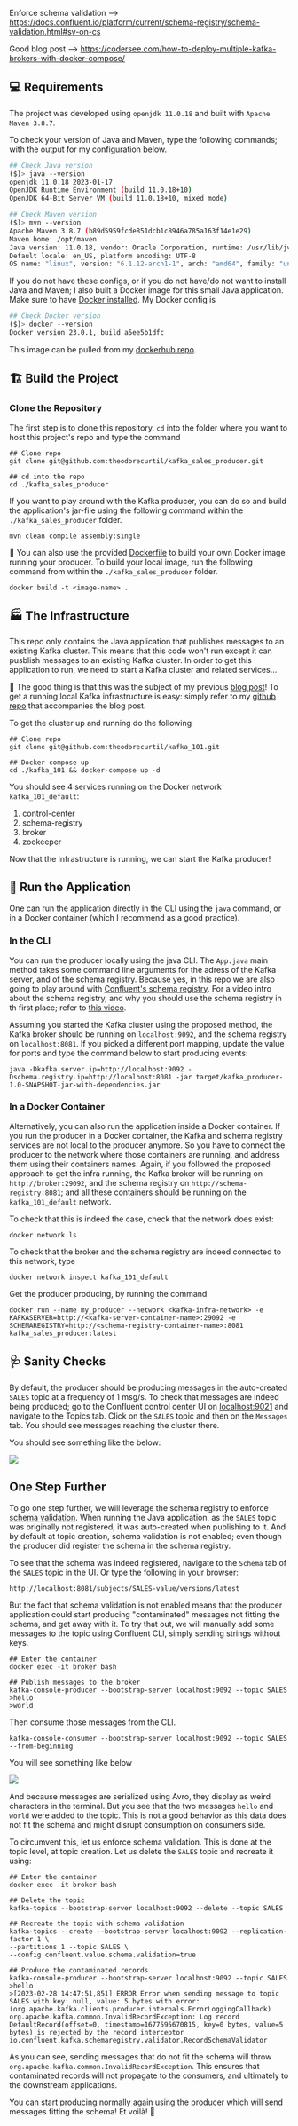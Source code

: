 Enforce schema validation --> https://docs.confluent.io/platform/current/schema-registry/schema-validation.html#sv-on-cs

Good blog post --> https://codersee.com/how-to-deploy-multiple-kafka-brokers-with-docker-compose/


## :computer: Requirements

The project was developed using `openjdk 11.0.18` and built with `Apache Maven 3.8.7`.

To check your version of Java and Maven, type the following commands; with the output for my configuration below.

```bash
## Check Java version
($)> java --version
openjdk 11.0.18 2023-01-17
OpenJDK Runtime Environment (build 11.0.18+10)
OpenJDK 64-Bit Server VM (build 11.0.18+10, mixed mode)

## Check Maven version
($)> mvn --version
Apache Maven 3.8.7 (b89d5959fcde851dcb1c8946a785a163f14e1e29)
Maven home: /opt/maven
Java version: 11.0.18, vendor: Oracle Corporation, runtime: /usr/lib/jvm/java-11-openjdk
Default locale: en_US, platform encoding: UTF-8
OS name: "linux", version: "6.1.12-arch1-1", arch: "amd64", family: "unix"
```

If you do not have these configs, or if you do not have/do not want to install Java and Maven; I also built a Docker image for this small Java application. Make sure to have [Docker installed](https://docs.docker.com/get-docker/). My Docker config is

```bash
## Check Docker version
($)> docker --version
Docker version 23.0.1, build a5ee5b1dfc
```

This image can be pulled from my [dockerhub repo](https://hub.docker.com/u/theodorecurtil).


## :building_construction: Build the Project

### Clone the Repository

The first step is to clone this repository. `cd` into the folder where you want to host this project's repo and type the command

```console
## Clone repo
git clone git@github.com:theodorecurtil/kafka_sales_producer.git

## cd into the repo
cd ./kafka_sales_producer
```

If you want to play around with the Kafka producer, you can do so and build the application's jar-file using the following command within the `./kafka_sales_producer` folder.

```console
mvn clean compile assembly:single
```

:whale: You can also use the provided [Dockerfile](https://github.com/theodorecurtil/kafka_sales_producer/blob/main/Dockerfile) to build your own Docker image running your producer. To build your local image, run the following command from within the `./kafka_sales_producer` folder.

```console
docker build -t <image-name> .
```

## :factory: The Infrastructure

This repo only contains the Java application that publishes messages to an existing Kafka cluster. This means that this code won't run except it can pusblish messages to an existing Kafka cluster. In order to get this application to run, we need to start a Kafka cluster and related services...

:tada: The good thing is that this was the subject of my previous [blog post](https://acosom.com/)! To get a running local Kafka infrastructure is easy: simply refer to my [github repo](https://github.com/theodorecurtil/kafka_101) that accompanies the blog post.

To get the cluster up and running do the following

```console
## Clone repo
git clone git@github.com:theodorecurtil/kafka_101.git

## Docker compose up
cd ./kafka_101 && docker-compose up -d
```

You should see 4 services running on the Docker network `kafka_101_default`:

1. control-center
2. schema-registry
3. broker
4. zookeeper

Now that the infrastructure is running, we can start the Kafka producer!

## :running: Run the Application

One can run the application directly in the CLI using the `java` command, or in a Docker container (which I recommend as a good practice).

### In the CLI

You can run the producer locally using the java CLI. The `App.java` main method takes some command line arguments for the adress of the Kafka server, and of the schema registry. Because yes, in this repo we are also going to play around with [Confluent's schema registry](https://docs.confluent.io/platform/current/schema-registry/index.html#sr-overview). For a video intro about the schema registry, and why you should use the schema registry in th first place; refer to [this video](https://developer.confluent.io/learn-kafka/schema-registry/key-concepts/).

Assuming you started the Kafka cluster using the proposed method, the Kafka broker should be running on `localhost:9092`, and the schema registry on `localhost:8081`. If you picked a different port mapping, update the value for ports and type the command below to start producing events:

```console
java -Dkafka.server.ip=http://localhost:9092 -Dschema.registry.ip=http://localhost:8081 -jar target/kafka_producer-1.0-SNAPSHOT-jar-with-dependencies.jar
```

### In a Docker Container

Alternatively, you can also run the application inside a Docker container. If you run the producer in a Docker container, the Kafka and schema registry services are not local to the producer anymore. So you have to connect the producer to the network where those containers are running, and address them using their containers names. Again, if you followed the proposed approach to get the infra running, the Kafka broker will be running on `http://broker:29092`, and the schema registry on `http://schema-registry:8081`; and all these containers should be running on the `kafka_101_default` network.

To check that this is indeed the case, check that the network does exist:

```console
docker network ls
```

To check that the broker and the schema registry are indeed connected to this network, type

```console
docker network inspect kafka_101_default
```

Get the producer producing, by running the command

```console
docker run --name my_producer --network <kafka-infra-network> -e KAFKASERVER=http://<kafka-server-container-name>:29092 -e SCHEMAREGISTRY=http://<schema-registry-container-name>:8081  kafka_sales_producer:latest
```

## :stethoscope: Sanity Checks

By default, the producer should be producing messages in the auto-created `SALES` topic at a frequency of 1 msg/s. To check that messages are indeed being produced; go to the Confluent control center UI on [localhost:9021](http://localhost:9021/clusters) and navigate to the Topics tab. Click on the `SALES` topic and then on the `Messages` tab. You should see messages reaching the cluster there.

You should see something like the below:

![](./pictures/messages_stream.png)

## One Step Further

To go one step further, we will leverage the schema registry to enforce [schema validation](https://docs.confluent.io/platform/current/schema-registry/schema-validation.html#sv-on-cs). When running the Java application, as the `SALES` topic was originally not registered, it was auto-created when publishing to it. And by default at topic creation, schema validation is not enabled; even though the producer did register the schema in the schema registry.

To see that the schema was indeed registered, navigate to the `Schema` tab of the `SALES` topic in the UI. Or type the following in your browser:

```console
http://localhost:8081/subjects/SALES-value/versions/latest
```

But the fact that schema validation is not enabled means that the producer application could start producing "contaminated" messages not fitting the schema, and get away with it. To try that out, we will manually add some messages to the topic using Confluent CLI, simply sending strings without keys.

```console
## Enter the container
docker exec -it broker bash

## Publish messages to the broker
kafka-console-producer --bootstrap-server localhost:9092 --topic SALES
>hello
>world
```

Then consume those messages from the CLI.

```console
kafka-console-consumer --bootstrap-server localhost:9092 --topic SALES --from-beginning
```

You will see something like below

![](./pictures/consumed_messages.png)

And because messages are serialized using Avro, they display as weird characters in the terminal. But you see that the two messages `hello` and `world` were added to the topic. This is not a good behavior as this data does not fit the schema and might disrupt consumption on consumers side.

To circumvent this, let us enforce schema validation. This is done at the topic level, at topic creation. Let us delete the `SALES` topic and recreate it using:

```console
## Enter the container
docker exec -it broker bash

## Delete the topic
kafka-topics --bootstrap-server localhost:9092 --delete --topic SALES

## Recreate the topic with schema validation
kafka-topics --create --bootstrap-server localhost:9092 --replication-factor 1 \
--partitions 1 --topic SALES \
--config confluent.value.schema.validation=true

## Produce the contaminated records
kafka-console-producer --bootstrap-server localhost:9092 --topic SALES
>hello
>[2023-02-28 14:47:51,851] ERROR Error when sending message to topic SALES with key: null, value: 5 bytes with error: (org.apache.kafka.clients.producer.internals.ErrorLoggingCallback)
org.apache.kafka.common.InvalidRecordException: Log record DefaultRecord(offset=0, timestamp=1677595670815, key=0 bytes, value=5 bytes) is rejected by the record interceptor io.confluent.kafka.schemaregistry.validator.RecordSchemaValidator
```

As you can see, sending messages that do not fit the schema will throw `org.apache.kafka.common.InvalidRecordException`. This ensures that contaminated records will not propagate to the consumers, and ultimately to the downstream applications.

You can start producing normally again using the producer which will send messages fitting the schema! Et voilà! :tada: